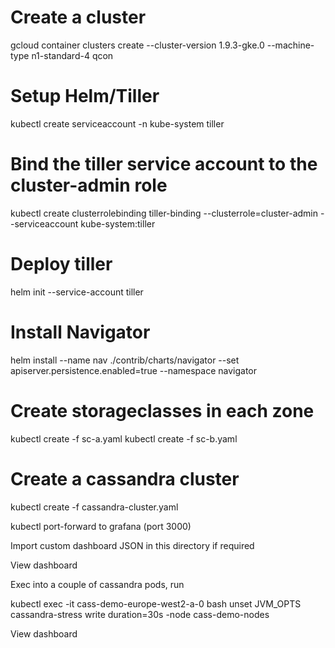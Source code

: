 # Create a cluster
gcloud container clusters create --cluster-version 1.9.3-gke.0 --machine-type n1-standard-4 qcon

# Setup Helm/Tiller
kubectl create serviceaccount -n kube-system tiller
# Bind the tiller service account to the cluster-admin role
kubectl create clusterrolebinding tiller-binding --clusterrole=cluster-admin --serviceaccount kube-system:tiller
# Deploy tiller
helm init --service-account tiller


# Install Navigator
helm install --name nav ./contrib/charts/navigator --set apiserver.persistence.enabled=true --namespace navigator

# Create storageclasses in each zone
kubectl create -f sc-a.yaml
kubectl create -f sc-b.yaml

# Create a cassandra cluster
kubectl create -f cassandra-cluster.yaml

kubectl port-forward to grafana (port 3000)

Import custom dashboard JSON in this directory if required

View dashboard

Exec into a couple of cassandra pods, run

kubectl exec -it cass-demo-europe-west2-a-0 bash
unset JVM_OPTS
cassandra-stress write duration=30s -node cass-demo-nodes

View dashboard
